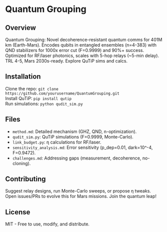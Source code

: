 # Quantum Grouping

## Overview
Quantum Grouping: Novel decoherence-resistant quantum comms for 401M km (Earth-Mars). Encodes qubits in entangled ensembles (n=4-383) with QND stabilizers for 1000x error cut (F=0.9999) and 90%+ success. Optimized for RF/laser photonics, scales with 5-hop relays (~5-min delay). TRL 4-5, Mars 2030s-ready. Explore QuTiP sims and calcs.

## Installation
Clone the repo: `git clone https://github.com/yourusername/QuantumGrouping.git`  
Install QuTiP: `pip install qutip`  
Run simulations: `python qudit_sim.py`

## Files
- `method.md`: Detailed mechanism (GHZ, QND, n-optimization).
- `qudit_sim.py`: QuTiP simulations (F=0.9999, Monte-Carlo).
- `link_budget.py`: η calculations for RF/laser.
- `sensitivity_analysis.md`: Error sensitivity (p_dep=0.01, dark=10^-4, F=0.9472).
- `challenges.md`: Addressing gaps (measurement, decoherence, no-cloning).

## Contributing
Suggest relay designs, run Monte-Carlo sweeps, or propose η tweaks. Open issues/PRs to evolve this for Mars missions. Join the quantum leap!

## License
MIT - Free to use, modify, and distribute.
